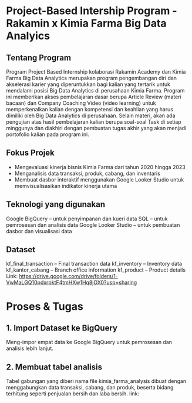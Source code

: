 # Project-Based Intership Program - Rakamin x Kimia Farma Big Data Analyics  
## Tentang Program
Program Project Based Internship kolaborasi Rakamin Academy dan Kimia Farma Big Data Analytics merupakan program pengembangan diri dan akselerasi karier yang diperuntukkan bagi kalian yang tertarik untuk mendalami posisi Big Data Analytics di perusahaan Kimia Farma. Program ini memberikan akses pembelajaran dasar berupa Article Review (materi bacaan) dan Company Coaching Video (video learning) untuk memperkenalkan kalian dengan kompetensi dan keahlian yang harus dimiliki oleh Big Data Analytics di perusahaan. Selain materi, akan ada pengujian atas hasil pembelajaran kalian berupa soal-soal Task di setiap minggunya dan diakhiri dengan pembuatan tugas akhir yang akan menjadi portofolio kalian pada program ini.
## Fokus Projek 
- Mengevaluasi kinerja bisnis Kimia Farma dari tahun 2020 hingga 2023
- Menganalisis data transaksi, produk, cabang, dan inventaris
- Membuat dasbor interaktif menggunakan Google Looker Studio untuk memvisualisasikan indikator kinerja utama
## Teknologi yang digunakan 
Google BigQuery – untuk penyimpanan dan kueri data
SQL – untuk pemrosesan dan analisis data
Google Looker Studio – untuk pembuatan dasbor dan visualisasi data
## Dataset 
kf_final_transaction – Final transaction data
kf_inventory – Inventory data
kf_kantor_cabang – Branch office information
kf_product – Product details
Link: https://drive.google.com/drive/folders/1-VwMaLGQ10pdxrpktF4tmHXw1Hq8jOX0?usp=sharing
# Proses & Tugas
## 1. Import Dataset ke BigQuery
Meng-impor empat data ke Google BigQuery untuk pemrosesan dan analisis lebih lanjut.
## 2. Membuat tabel analisis 
Tabel gabungan yang diberi nama file kimia_farma_analysis dibuat dengan menggabungkan data transaksi, cabang, dan produk, beserta bidang terhitung seperti penjualan bersih dan laba bersih.
link: 
